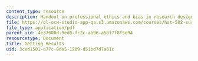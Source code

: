 ```yaml
---
content_type: resource
description: Handout on professional ethics and bias in research design.
file: https://ol-ocw-studio-app-qa.s3.amazonaws.com/courses/hst-502-survival-skills-for-researchers-the-responsible-conduct-of-research-spring-2003/3ced1501a77c8de51269d51bd7d7a61c_2agettingresults.pdf
file_type: application/pdf
parent_uid: 4e37608d-9ed8-fc2c-ab96-a56f7f8f5d94
resourcetype: Document
title: Getting Results
uid: 3ced1501-a77c-8de5-1269-d51bd7d7a61c
---
```

